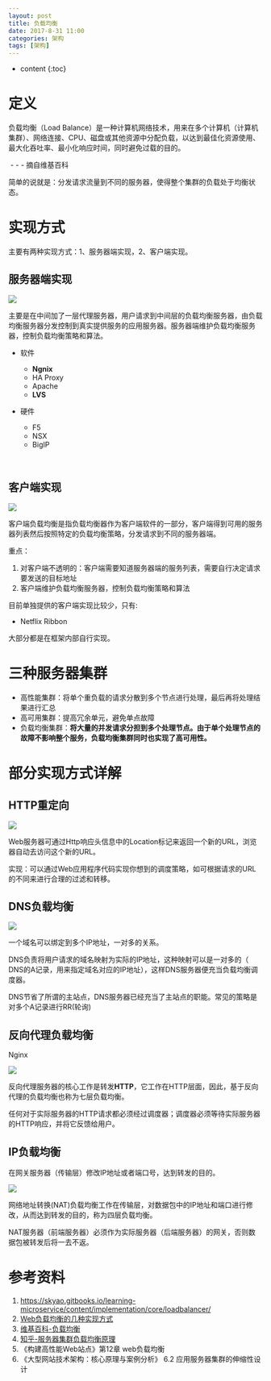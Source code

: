 ```yaml
---
layout: post
title: 负载均衡
date: 2017-8-31 11:00
categories: 架构
tags: [架构]
---
```


* content
{:toc} 
# 定义

负载均衡（Load Balance）是一种计算机网络技术，用来在多个计算机（计算机集群）、网络连接、CPU、磁盘或其他资源中分配负载，以达到最佳化资源使用、最大化吞吐率、最小化响应时间，同时避免过载的目的。

​										     				          	\- \- \-  摘自维基百科												

简单的说就是：分发请求流量到不同的服务器，使得整个集群的负载处于均衡状态。

# 实现方式

主要有两种实现方式：1、服务器端实现，2、客户端实现。

## 服务器端实现

![](https://skyao.gitbooks.io/learning-microservice/content/implementation/core/loadbalancer/images/style_server.png)

主要是在中间加了一层代理服务器，用户请求到中间层的负载均衡服务器，由负载均衡服务器分发控制到真实提供服务的应用服务器。服务器端维护负载均衡服务器，控制负载均衡策略和算法。

- 软件

  - **Ngnix**
  - HA Proxy
  - Apache
  - **LVS**

- 硬件

  - F5
  - NSX
  - BigIP

  ​

## 客户端实现

![](https://skyao.gitbooks.io/learning-microservice/content/implementation/core/loadbalancer/images/style_client.png)

客户端负载均衡是指负载均衡器作为客户端软件的一部分，客户端得到可用的服务器列表然后按照特定的负载均衡策略，分发请求到不同的服务器端。

重点：

1. 对客户端不透明的：客户端需要知道服务器端的服务列表，需要自行决定请求要发送的目标地址
2. 客户端维护负载均衡服务器，控制负载均衡策略和算法

目前单独提供的客户端实现比较少，只有:

- Netflix Ribbon

大部分都是在框架内部自行实现。

# 三种服务器集群

- 高性能集群：将单个重负载的请求分散到多个节点进行处理，最后再将处理结果进行汇总
- 高可用集群：提高冗余单元，避免单点故障
- 负载均衡集群：**将大量的并发请求分担到多个处理节点。由于单个处理节点的故障不影响整个服务，负载均衡集群同时也实现了高可用性。**

# 部分实现方式详解

## HTTP重定向

![](https://pic4.zhimg.com/v2-7c9156e028659ea164d0d92e69c88383_b.jpg)

Web服务器可通过Http响应头信息中的Location标记来返回一个新的URL，浏览器自动去访问这个新的URL。

实现：可以通过Web应用程序代码实现你想到的调度策略，如可根据请求的URL的不同来进行合理的过滤和转移。

## DNS负载均衡

![](https://pic4.zhimg.com/v2-3b2dc25ad7ddf0ae86992c2972fabbd3_b.jpg)

一个域名可以绑定到多个IP地址，一对多的关系。

DNS负责将用户请求的域名映射为实际的IP地址，这种映射可以是一对多的（ DNS的A记录，用来指定域名对应的IP地址），这样DNS服务器便充当负载均衡调度器。

DNS节省了所谓的主站点，DNS服务器已经充当了主站点的职能。常见的策略是对多个A记录进行RR(轮询) 

## 反向代理负载均衡

Nginx

![](https://pic2.zhimg.com/v2-843cbee5c1f776922a73305ddd597f01_b.jpg)

反向代理服务器的核心工作是转发**HTTP**，它工作在HTTP层面，因此，基于反向代理的负载均衡也称为七层负载均衡。

任何对于实际服务器的HTTP请求都必须经过调度器；调度器必须等待实际服务器的HTTP响应，并将它反馈给用户。

## IP负载均衡

在网关服务器（传输层）修改IP地址或者端口号，达到转发的目的。

![](https://pic2.zhimg.com/v2-7c5cf88cb54a457d96a5fd1edee1d7c5_b.jpg)

网络地址转换(NAT)负载均衡工作在传输层，对数据包中的IP地址和端口进行修改，从而达到转发的目的，称为四层负载均衡。 

NAT服务器（前端服务器）必须作为实际服务器（后端服务器）的网关，否则数据包被转发后将一去不返。 

# 参考资料

1. <https://skyao.gitbooks.io/learning-microservice/content/implementation/core/loadbalancer/>
2. [Web负载均衡的几种实现方式](http://blog.csdn.net/zhoudaxia/article/details/23672319)
3. [维基百科-负载均衡](https://zh.wikipedia.org/wiki/%E8%B4%9F%E8%BD%BD%E5%9D%87%E8%A1%A1)
4. [知乎-服务器集群负载均衡原理](https://www.zhihu.com/question/22610352)
5. 《构建高性能Web站点》第12章 web负载均衡  
6. 《大型网站技术架构：核心原理与案例分析》 6.2 应用服务器集群的伸缩性设计